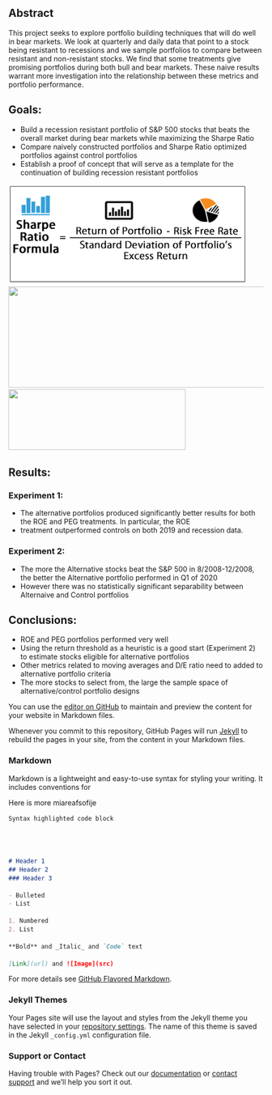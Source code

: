 ﻿## Abstract

This project seeks to explore portfolio building techniques that will do well in bear markets. We look at quarterly and daily data that point to a stock being resistant to recessions and we sample portfolios to compare between resistant and non-resistant stocks. We find that some treatments give promising portfolios during both bull and bear markets. These naive results warrant more investigation into the relationship between these metrics and portfolio performance.



## Goals:
- Build a recession resistant portfolio of S&P 500 stocks that beats the overall market during bear markets while maximizing the Sharpe Ratio
- Compare naively constructed portfolios and Sharpe Ratio optimized portfolios against control portfolios
- Establish a proof of concept that will serve as a template for the continuation of building recession resistant portfolios 

<img src="https://github.com/capstonefiu2020/CAP2020_FINAL/blob/master/images/Sharpe_Ratio_Formula.png" width="470" height="200" />


<img src="https://github.com/capstonefiu2020/CAP2020_FINAL/blob/master/images/Sharpe_ratio.PNG" width="630" height="200" />
<img src="https://github.com/capstonefiu2020/CAP2020_FINAL/blob/master/images/Sharpe_ratio2.PNG" width="350" height="120" />





## Results:
### Experiment 1:
* The alternative portfolios produced significantly better results for both the ROE and PEG treatments. In particular, the ROE 
* treatment outperformed controls on both 2019 and recession data. 

### Experiment 2:
* The more the Alternative stocks beat the S&P 500 in 8/2008-12/2008, the better the Alternative portfolio performed in Q1 of 2020
* However there was no statistically significant separability between Alternaive and Control portfolios

## Conclusions:
* ROE and PEG portfolios performed very well
* Using the return threshold as a heuristic is a good start (Experiment 2) to estimate stocks eligible for alternative portfolios 
* Other metrics related to moving averages and D/E ratio need to added to alternative portfolio criteria
* The more stocks to select from, the large the sample space of alternative/control portfolio designs





You can use the [editor on GitHub](https://github.com/capstonefiu2020/CAP2020_FINAL/edit/master/README.md) to maintain and preview the content for your website in Markdown files.

Whenever you commit to this repository, GitHub Pages will run [Jekyll](https://jekyllrb.com/) to rebuild the pages in your site, from the content in your Markdown files.

### Markdown


Markdown is a lightweight and easy-to-use syntax for styling your writing. It includes conventions for

Here is more miareafsofije


```markdown
Syntax highlighted code block




# Header 1
## Header 2
### Header 3

- Bulleted
- List

1. Numbered
2. List

**Bold** and _Italic_ and `Code` text

[Link](url) and ![Image](src)
```

For more details see [GitHub Flavored Markdown](https://guides.github.com/features/mastering-markdown/).

### Jekyll Themes

Your Pages site will use the layout and styles from the Jekyll theme you have selected in your [repository settings](https://github.com/capstonefiu2020/CAP2020_FINAL/settings). The name of this theme is saved in the Jekyll `_config.yml` configuration file.

### Support or Contact

Having trouble with Pages? Check out our [documentation](https://help.github.com/categories/github-pages-basics/) or [contact support](https://github.com/contact) and we’ll help you sort it out.
